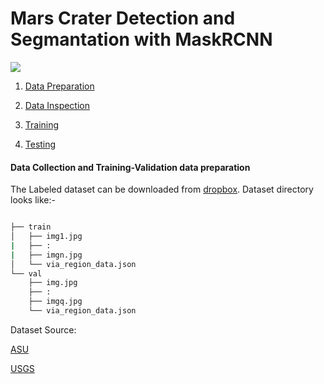 # Mars Crater Detection and Segmantation with MaskRCNN

![](https://github.com/mymultiverse/Mask_RCNN/blob/master/samples/crater/gitex.PNG)

1. [Data Preparation](https://github.com/mymultiverse/Mask_RCNN/edit/master/samples/crater#Data-Collection-and-Training-Validation-data-preparation)

2. [Data Inspection]()

3. [Training]()

4. [Testing]()

#### Data Collection and Training-Validation data preparation 
The Labeled dataset can be downloaded from [dropbox](https://www.dropbox.com/s/iffj9aijkmrnx84/crater.zip?dl=0).
Dataset directory looks like:-
```bash

├── train
│   ├── img1.jpg
|   ├── :
|   ├── imgn.jpg
│   └── via_region_data.json
└── val
    ├── img.jpg
    ├── :
    ├── imgq.jpg
    └── via_region_data.json
```

Dataset Source:

[ASU](https://jmars.mars.asu.edu/)

[USGS](https://webgis2.wr.usgs.gov/Mars_Global_GIS/)

